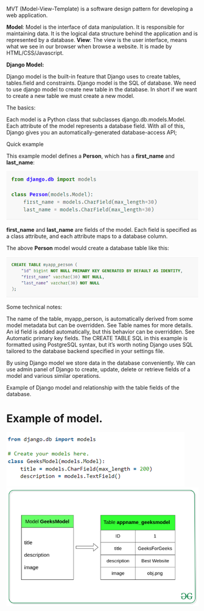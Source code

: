 MVT (Model-View-Template) is a software design pattern for developing a web application.

**Model**: Model is the interface of data manipulation. It is responsible for maintaining data. It is the logical data structure behind the application and is represented by a database.
**View**: The view is the user interface, means what we see in our browser when browse a website. It is made by HTML/CSS/Javascript.

**Django Model:**


Django model is the built-in feature that Django uses to create tables, tables.field and constraints.
Django model is the SQL of database. 
We need to use django model to create new table in the database. In short if we want to create a new table we must create a new model.

The basics:

Each model is a Python class that subclasses django.db.models.Model.
Each attribute of the model represents a database field.
With all of this, Django gives you an automatically-generated database-access API;

Quick example

This example model defines a **Person**, which has a **first_name** and **last_name**:

![img_2.png](img_2.png)

**first_name** and **last_name** are fields of the model. Each field is specified as a class attribute, and each attribute maps to a database column.

The above **Person** model would create a database table like this:

![img_3.png](img_3.png)

Some technical notes:

The name of the table, myapp_person, is automatically derived from some model metadata but can be overridden. See Table names for more details.
An id field is added automatically, but this behavior can be overridden. See Automatic primary key fields.
The CREATE TABLE SQL in this example is formatted using PostgreSQL syntax, but it’s worth noting Django uses SQL tailored to the database backend specified in your settings file.

By using Django model we store data in the database conveniently. We can use admin panel of Django to create, update, delete or retrieve fields of a model and various similar operations.

Example of Django model and relationship with the table fields of the database.
 
# Example of model.
![img_1.png](img_1.png)
![img.png](img.png)